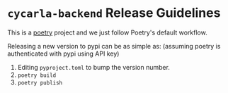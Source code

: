 # `cycarla-backend` Release Guidelines

This is a [poetry](https://python-poetry.org/) project and we just follow Poetry's default workflow.

Releasing a new version to pypi can be as simple as: (assuming poetry is authenticated with pypi using API key)

1. Editing `pyproject.toml` to bump the version number.
2. `poetry build`
3. `poetry publish`
